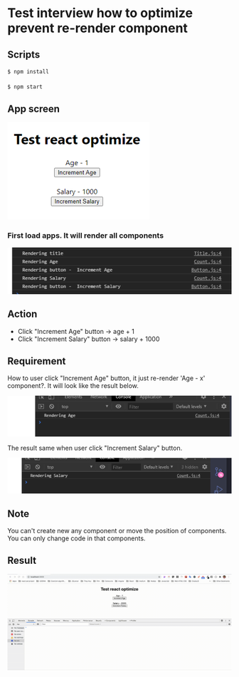 # Test interview how to optimize prevent re-render component

## Scripts

```bash
$ npm install

$ npm start
```

## App screen

![app-screen](./app-screen.png)

### First load apps. It will render all components

![first-load](./first-load.png)

## Action

- Click "Increment Age" button -> age + 1
- Click "Increment Salary" button -> salary + 1000

## Requirement

How to user click "Increment Age" button, it just re-render 'Age - x' component?. It will look like the result below.

![age](./age.png)

The result same when user click "Increment Salary" button.

![salary](./salary.png)

## Note

You can't create new any component or move the position of components. You can only change code in that components.


## Result

![react-test-optimize](./react-test-optimize.gif)
